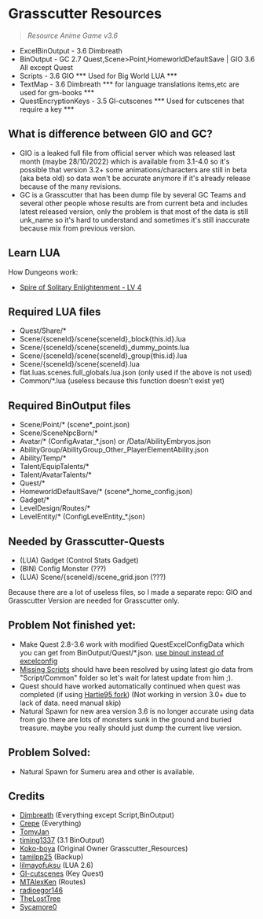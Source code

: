 # Grasscutter Resources
> <em>Resource Anime Game v3.6</em><br/>

- ExcelBinOutput - 3.6 Dimbreath
- BinOutput - GC 2.7 Quest,Scene>Point,HomeworldDefaultSave | GIO 3.6 All except Quest
- Scripts - 3.6 GIO *** Used for Big World LUA ***
- TextMap - 3.6 Dimbreath *** for language translations items,etc are used for gm-books ***
- QuestEncryptionKeys - 3.5 GI-cutscenes *** Used for cutscenes that require a key ***

## What is difference between GIO and GC?
- GIO is a leaked full file from official server which was released last month (maybe 28/10/2022) which is available from 3.1-4.0 so it's possible that version 3.2+ some animations/characters are still in beta (aka beta old) so data won't be accurate anymore if it's already release because of the many revisions.
- GC is a Grasscutter that has been dump file by several GC Teams and several other people whose results are from current beta and includes latest released version, only the problem is that most of the data is still unk_name so it's hard to understand and sometimes it's still inaccurate because mix from previous version.

## Learn LUA
 How Dungeons work:
- [Spire of Solitary Enlightenment - LV 4](Resources/Scripts/Scene/40653/scene40653_group240653001.lua)
## Required LUA files
- Quest/Share/*
- Scene/{sceneId}/scene{sceneId}_block{this.id}.lua
- Scene/{sceneId}/scene{sceneId}_dummy_points.lua
- Scene/{sceneId}/scene{sceneId}_group{this.id}.lua
- Scene/{sceneId}/scene{sceneId}.lua
- flat.luas.scenes.full_globals.lua.json (only used if the above is not used)
- Common/*.lua (useless because this function doesn't exist yet)
## Required BinOutput files
- Scene/Point/* (scene*_point.json)
- Scene/SceneNpcBorn/*
- Avatar/* (ConfigAvatar_*.json) or /Data/AbilityEmbryos.json
- AbilityGroup/AbilityGroup_Other_PlayerElementAbility.json
- Ability/Temp/*
- Talent/EquipTalents/*
- Talent/AvatarTalents/*
- Quest/*
- HomeworldDefaultSave/* (scene*_home_config.json)
- Gadget/*
- LevelDesign/Routes/*
- LevelEntity/* (ConfigLevelEntity_*.json)
## Needed by Grasscutter-Quests
- (LUA) Gadget (Control Stats Gadget)
- (BIN) Config Monster (???)
- (LUA) Scene/{sceneId}/scene_grid.json (???)

Because there are a lot of useless files, so I made a separate repo: GIO and Grasscutter Version are needed for Grasscutter only.

## Problem Not finished yet:
- Make Quest 2.8-3.6 work with modified QuestExcelConfigData which you can get from BinOutput/Quest/*.json. [use binout instead of excelconfig](https://github.com/Hartie95/Grasscutter/commit/0284de81563d30afb81733d7a3523a97419eb977)
- [Missing Scripts](https://github.com/Hartie95/Grasscutter/wiki/missing-scripts) should have been resolved by using latest gio data from "Script/Common" folder so let's wait for latest update from him ;).
- Quest should have worked automatically continued when quest was completed (if using [Hartie95 fork](https://github.com/Hartie95/Grasscutter/wiki/The-Outlander-Who-Caught-the-Wind-(Prologue-Act-1))) (Not working in version 3.0+ due to lack of data. need manual skip)
- Natural Spawn for new area version 3.6 is no longer accurate using data from gio there are lots of monsters sunk in the ground and buried treasure. maybe you really should just dump the current live version.

## Problem Solved:
- Natural Spawn for Sumeru area and other is available.

## Credits 
 - [Dimbreath](https://gitlab.com/Dimbreath/gamedata) (Everything except Script,BinOutput) <br/> 
 - [Crepe](https://git.crepe.moe/grasscutters/Grasscutter_Resources) (Everything) <br/>
 - [TomyJan](https://github.com/TomyJan/GCResource) <br/> 
 - [timing1337](https://github.com/timing1337/GenshinData) (3.1 BinOutput) <br/>
 - [Koko-boya](https://github.com/Koko-boya) (Original Owner Grasscutter_Resources) <br/>
 - [tamilpp25](https://github.com/tamilpp25) (Backup) <br/>
 - [lilmayofuksu](https://github.com/lilmayofuksu/animepython) (LUA 2.6)<br/>
 - [GI-cutscenes](https://github.com/ToaHartor/GI-cutscenes/) (Key Quest) <br/>
 - [MTAlexKen](https://github.com/MTAlexKen/Genshin-resources) (Routes)<br/>
 - [radioegor146](https://github.com/radioegor146) <br/>
 - [TheLostTree](https://github.com/TheLostTree) <br/>
 - [Sycamore0](https://github.com/Sycamore0/GenshinData) <br/>
